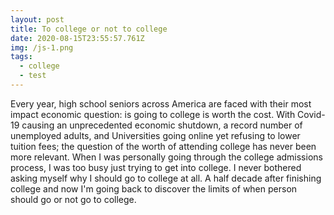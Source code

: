 ```yaml
---
layout: post
title: To college or not to college
date: 2020-08-15T23:55:57.761Z
img: /js-1.png
tags:
  - college
  - test
---
```

Every year, high school seniors across America are faced with their most impact economic question: is going to college is worth the cost. With Covid-19 causing an unprecedented economic shutdown, a record number of unemployed adults, and Universities going online yet refusing to lower tuition fees; the question of the worth of attending college has never been more relevant. When I was personally going through the college admissions process, I was too busy just trying to get into college. I never bothered asking myself why I should go to college at all. A half decade after finishing college and now I'm going back to discover the limits of when person should go or not go to college.